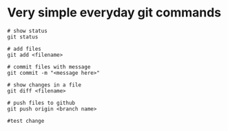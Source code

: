 # Very simple everyday git commands

```
# show status
git status

# add files
git add <filename>

# commit files with message
git commit -m "<message here>"

# show changes in a file
git diff <filename>

# push files to github
git push origin <branch name>

#test change

```